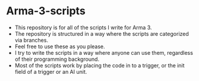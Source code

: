 # Arma-3-scripts
- This repository is for all of the scripts I write for Arma 3.
- The repository is structured in a way where the scripts are categorized via branches.
- Feel free to use these as you please.
- I try to write the scripts in a way where anyone can use them, regardless of their programming background.
- Most of the scripts work by placing the code in to a trigger, or the init field of a trigger or an AI unit.
